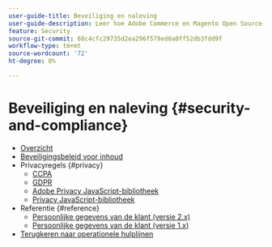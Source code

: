```yaml
---
user-guide-title: Beveiliging en naleving
user-guide-description: Leer hoe Adobe Commerce en Magento Open Source-verkopers verantwoordelijk zijn voor het onderhouden van een veilige omgeving en voldoen aan de wettelijke vereisten en beste praktijken voor onlinehandelaren in hun rechtsgebied.
feature: Security
source-git-commit: 68c4cfc29735d2ea296f579ed0a0ff52db3fdd9f
workflow-type: tm+mt
source-wordcount: '72'
ht-degree: 0%

---
```



# Beveiliging en naleving {#security-and-compliance}

- [Overzicht](overview.md)
- [Beveiligingsbeleid voor inhoud](content-security-policy.md)
- Privacyregels {#privacy}
   - [CCPA](privacy/ccpa.md)
   - [GDPR](privacy/gdpr.md)
   - [Adobe Privacy JavaScript-bibliotheek](privacy/adobe-javascript-library.md)
   - [Privacy JavaScript-bibliotheek](privacy/javascript-library.md)
- Referentie {#reference}
   - [Persoonlijke gegevens van de klant (versie 2.x)](privacy/data-m2.md)
   - [Persoonlijke gegevens van de klant (versie 1.x)](privacy/data-m1.md)
- [Terugkeren naar operationele hulplijnen](https://experienceleague.adobe.com/docs/commerce-operations/operational-guides/home.html)
